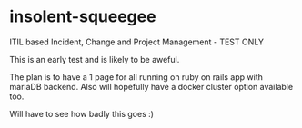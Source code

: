 # insolent-squeegee
ITIL based Incident, Change and Project Management - TEST ONLY

This is an early test and is likely to be aweful.

The plan is to have a 1 page for all running on ruby on rails app with mariaDB backend.
Also will hopefully have a docker cluster option available too.

Will have to see how badly this goes :)

